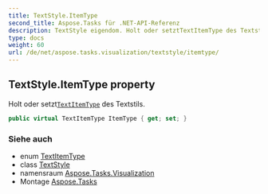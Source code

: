 ```yaml
---
title: TextStyle.ItemType
second_title: Aspose.Tasks für .NET-API-Referenz
description: TextStyle eigendom. Holt oder setztTextItemType des Textstils.
type: docs
weight: 60
url: /de/net/aspose.tasks.visualization/textstyle/itemtype/
---
```

## TextStyle.ItemType property

Holt oder setzt[`TextItemType`](../../textitemtype/) des Textstils.

```csharp
public virtual TextItemType ItemType { get; set; }
```

### Siehe auch

* enum [TextItemType](../../textitemtype/)
* class [TextStyle](../)
* namensraum [Aspose.Tasks.Visualization](../../textstyle/)
* Montage [Aspose.Tasks](../../../)


